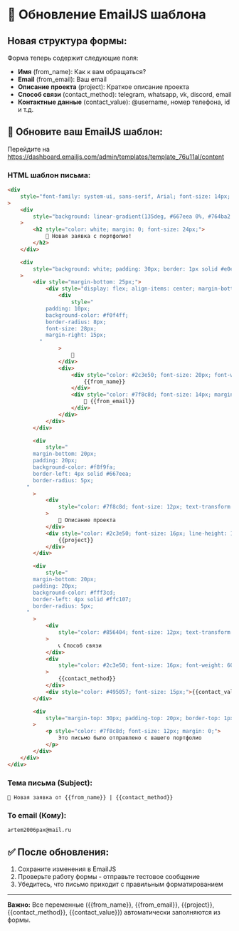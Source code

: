 # 📧 Обновление EmailJS шаблона

## Новая структура формы:

Форма теперь содержит следующие поля:

- **Имя** (from_name): Как к вам обращаться?
- **Email** (from_email): Ваш email
- **Описание проекта** (project): Краткое описание проекта
- **Способ связи** (contact_method): telegram, whatsapp, vk, discord, email
- **Контактные данные** (contact_value): @username, номер телефона, id и т.д.

## 🔄 Обновите ваш EmailJS шаблон:

Перейдите на https://dashboard.emailjs.com/admin/templates/template_76u11al/content

### HTML шаблон письма:

```html
<div
	style="font-family: system-ui, sans-serif, Arial; font-size: 14px; max-width: 600px;"
>
	<div
		style="background: linear-gradient(135deg, #667eea 0%, #764ba2 100%); padding: 30px; border-radius: 10px 10px 0 0;"
	>
		<h2 style="color: white; margin: 0; font-size: 24px;">
			🎉 Новая заявка с портфолио!
		</h2>
	</div>

	<div
		style="background: white; padding: 30px; border: 1px solid #e0e0e0; border-top: none; border-radius: 0 0 10px 10px;"
	>
		<div style="margin-bottom: 25px;">
			<div style="display: flex; align-items: center; margin-bottom: 15px;">
				<div
					style="
            padding: 10px;
            background-color: #f0f4ff;
            border-radius: 8px;
            font-size: 28px;
            margin-right: 15px;
          "
				>
					👤
				</div>
				<div>
					<div style="color: #2c3e50; font-size: 20px; font-weight: bold;">
						{{from_name}}
					</div>
					<div style="color: #7f8c8d; font-size: 14px; margin-top: 5px;">
						📧 {{from_email}}
					</div>
				</div>
			</div>
		</div>

		<div
			style="
        margin-bottom: 20px;
        padding: 20px;
        background-color: #f8f9fa;
        border-left: 4px solid #667eea;
        border-radius: 5px;
      "
		>
			<div
				style="color: #7f8c8d; font-size: 12px; text-transform: uppercase; margin-bottom: 8px; font-weight: 600;"
			>
				📝 Описание проекта
			</div>
			<div style="color: #2c3e50; font-size: 16px; line-height: 1.6;">
				{{project}}
			</div>
		</div>

		<div
			style="
        margin-bottom: 20px;
        padding: 20px;
        background-color: #fff3cd;
        border-left: 4px solid #ffc107;
        border-radius: 5px;
      "
		>
			<div
				style="color: #856404; font-size: 12px; text-transform: uppercase; margin-bottom: 8px; font-weight: 600;"
			>
				📞 Способ связи
			</div>
			<div
				style="color: #2c3e50; font-size: 16px; font-weight: 600; margin-bottom: 5px;"
			>
				{{contact_method}}
			</div>
			<div style="color: #495057; font-size: 15px;">{{contact_value}}</div>
		</div>

		<div
			style="margin-top: 30px; padding-top: 20px; border-top: 1px solid #e0e0e0; text-align: center;"
		>
			<p style="color: #7f8c8d; font-size: 12px; margin: 0;">
				Это письмо было отправлено с вашего портфолио
			</p>
		</div>
	</div>
</div>
```

### Тема письма (Subject):

```
🎉 Новая заявка от {{from_name}} | {{contact_method}}
```

### To email (Кому):

```
artem2006pax@mail.ru
```

## ✅ После обновления:

1. Сохраните изменения в EmailJS
2. Проверьте работу формы - отправьте тестовое сообщение
3. Убедитесь, что письмо приходит с правильным форматированием

---

**Важно:** Все переменные ({{from_name}}, {{from_email}}, {{project}}, {{contact_method}}, {{contact_value}}) автоматически заполняются из формы.
